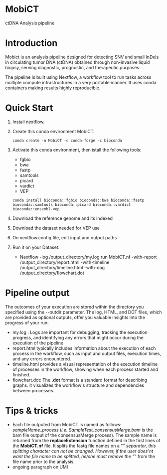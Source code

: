 # MobiCT
ctDNA Analysis pipeline 

# Introduction
Mobict is an analysis pipeline designed for detecting SNV and small InDels in circulating tumor DNA (ctDNA) obtained through non-invasive liquid biopsy, serving diagnostic, prognostic, and therapeutic purposes.

The pipeline is built using Nextflow, a workflow tool to run tasks across multiple compute infrastructures in a very portable manner. It uses conda containers making results highly reproducible.

# Quick Start

1. Install nextflow.
2. Create this conda environment MobiCT:

    `conda create -n MobiCT -c conda-forge -c bioconda`

4. Activate this conda environment, then istall the following tools:
   
    - fgbio
    - bwa
    - fastp
    - samtools
    - picard
    - vardict
    - VEP
  
    `conda install bioconda::fgbio bioconda::bwa bioconda::fastp bioconda::samtools bioconda::picard bioconda::vardict bioconda::ensembl-vep`
      
5. Download the reference genome and its indexed
6. Download the dataset needed for VEP use
7. On nextflow.config file, edit input and output paths
8. Run it on your Dataset:
   * Nextflow -log /output_directory/my.log run MobiCT.nf -with-report /output_directory/report.html -with-timeline /output_directory/timeline.html -with-dag /output_directory/flowchart.dot

# Pipeline output
The outcomes of your execution are stored within the directory you specified using the --outdir parameter. The log, HTML, and DOT files, which are provided as optional outputs, offer you valuable insights into the progress of your run:
- my.log : Logs are important for debugging, tracking the execution progress, and identifying any errors that might occur during the execution of the pipeline
- report.html typically includes information about the execution of each process in the workflow, such as input and output files, execution times, and any errors encountered.
- timeline.html provides a visual representation of the execution timeline of processes in the workflow, showing when each process started and finished.
- flowchart.dot: The **.dot** format is a standard format for describing graphs. it visualizes the workflow's structure and dependencies between processes.

# Tips & tricks

- Each file outputed from MobiCT is named as follows: *sampleName_process* (*i.e.* *SampleTest_consensusMerge.bam* is the bam file output of the consensusMerge process). The sample name is returned from the **replaceExtension** function defined in the first lines of the **MobiCT.nf** file. It splits the fastq file names on a "_" separator, this splitting character can not be changed. However, if the user does'nt want the file name to be splitted, he/she must remove the "_" from the file name prior to the analysis.
- ongoing paragraph on UMI

